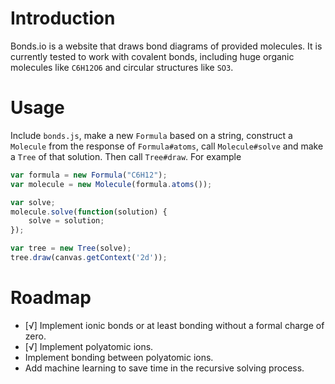 Introduction
============
Bonds.io is a website that draws bond diagrams of provided molecules. It is currently tested to work with covalent bonds, including huge organic molecules like `C6H12O6` and circular structures like `SO3`.

Usage
=====
Include `bonds.js`, make a new `Formula` based on a string, construct a `Molecule` from the response of `Formula#atoms`, call `Molecule#solve` and make a `Tree` of that solution. Then call `Tree#draw`. For example

```javascript
var formula = new Formula("C6H12");
var molecule = new Molecule(formula.atoms());

var solve;
molecule.solve(function(solution) {
	solve = solution;
});

var tree = new Tree(solve);			
tree.draw(canvas.getContext('2d'));
```

Roadmap
=======
- [√] Implement ionic bonds or at least bonding without a formal charge of zero.
- [√] Implement polyatomic ions.
- Implement bonding between polyatomic ions.
- Add machine learning to save time in the recursive solving process.